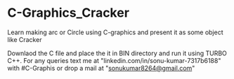 # C-Graphics_Cracker
Learn making arc or Circle using C-graphics  and present it as some object like Cracker 

Downlaod the C file and place the it in BIN directory and run it using TURBO C++.
For any queries text me at "linkedin.com/in/sonu-kumar-7317b6188" with #C-Graphis or drop a mail at "sonukumar8264@gmail.com"
